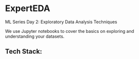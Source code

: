# ExpertEDA

ML Series Day 2: Exploratory Data Analysis Techniques

We use Jupyter notebooks to cover the basics on exploring and understanding your datasets.

<h2>Tech Stack: </h2>
